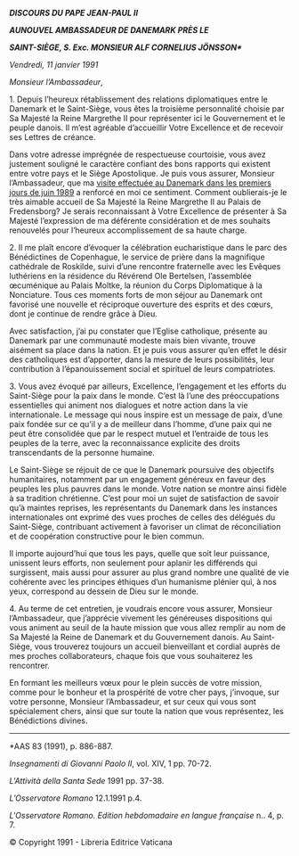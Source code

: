 ***DISCOURS DU PAPE JEAN-PAUL II***

***AU******NOUVEL AMBASSADEUR DE DANEMARK  PRÈS LE***

***SAINT-SIÈGE, S. Exc. MONSIEUR ALF CORNELIUS JÖNSSON\****

*Vendredi, 11 janvier 1991*

*Monsieur l’Ambassadeur*,

1\. Depuis l’heureux rétablissement des relations diplomatiques entre le Danemark et le Saint-Siège, vous êtes la troisième personnalité choisie par Sa Majesté la Reine Margrethe II pour représenter ici le Gouvernement et le peuple danois. Il m’est agréable d’accueillir Votre Excellence et de recevoir ses Lettres de créance.

Dans votre adresse imprégnée de respectueuse courtoisie, vous avez justement souligné le caractère confiant des bons rapports qui existent entre votre pays et le Siège Apostolique. Je puis vous assurer, Monsieur l’Ambassadeur, que ma [visite effectuée au Danemark dans les premiers jours de juin 1989](http://www.vatican.va/holy_father/john_paul_ii/travels/sub_index1989/trav_nord-europa_fr.htm) a renforcé en moi ce sentiment. Comment oublierais-je le très aimable accueil de Sa Majesté la Reine Margrethe II au Palais de Fredensborg? Je serais reconnaissant à Votre Excellence de présenter à Sa Majesté l’expression de ma déférente considération et de mes souhaits renouvelés pour l’heureux accomplissement de sa haute charge.

2\. Il me plaît encore d’évoquer la célébration eucharistique dans le parc des Bénédictines de Copenhague, le service de prière dans la magnifique cathédrale de Roskilde, suivi d’une rencontre fraternelle avec les Evêques luthériens en la résidence du Révérend Ole Bertelsen, l’assemblée œcuménique au Palais Moltke, la réunion du Corps Diplomatique à la Nonciature. Tous ces moments forts de mon séjour au Danemark ont favorisé une nouvelle et réciproque ouverture des esprits et des cœurs, dont je continue de rendre grâce à Dieu.

Avec satisfaction, j’ai pu constater que l’Eglise catholique, présente au Danemark par une communauté modeste mais bien vivante, trouve aisément sa place dans la nation. Et je puis vous assurer qu’en effet le désir des catholiques est d’apporter, dans la mesure de leurs possibilités, leur contribution à l’épanouissement social et spirituel de leurs compatriotes.

3\. Vous avez évoqué par ailleurs, Excellence, l’engagement et les efforts du Saint-Siège pour la paix dans le monde. C’est là l’une des préoccupations essentielles qui animent nos dialogues et notre action dans la vie internationale. Le message qui nous inspire est un message de paix, d’une paix fondée sur ce qu’il y a de meilleur dans l’homme, d’une paix qui ne peut être consolidée que par le respect mutuel et l’entraide de tous les peuples de la terre, avec la reconnaissance explicite des droits transcendants de la personne humaine.

Le Saint-Siège se réjouit de ce que le Danemark poursuive des objectifs humanitaires, notamment par un engagement généreux en faveur des peuples les plus pauvres dans le monde. Votre nation se montre ainsi fidèle à sa tradition chrétienne. C’est pour moi un sujet de satisfaction de savoir qu’à maintes reprises, les représentants du Danemark dans les instances internationales ont exprimé des vues proches de celles des délégués du Saint-Siège, contribuant activement à favoriser un climat de réconciliation et de coopération constructive pour le bien commun.

Il importe aujourd’hui que tous les pays, quelle que soit leur puissance, unissent leurs efforts, non seulement pour aplanir les différends qui surgissent, mais aussi pour assurer au plus grand nombre une qualité de vie cohérente avec les principes éthiques d’un humanisme plénier qui, à nos yeux, correspond au dessein de Dieu sur le monde.

4\. Au terme de cet entretien, je voudrais encore vous assurer, Monsieur l’Ambassadeur, que j’apprécie vivement les généreuses dispositions qui vous animent au seuil de la haute mission que vous allez remplir au nom de Sa Majesté la Reine de Danemark et du Gouvernement danois. Au Saint-Siège, vous trouverez toujours un accueil bienveillant et cordial auprès de mes proches collaborateurs, chaque fois que vous souhaiterez les rencontrer.

En formant les meilleurs vœux pour le plein succès de votre mission, comme pour le bonheur et la prospérité de votre cher pays, j’invoque, sur votre personne, Monsieur l’Ambassadeur, et sur ceux qui vous sont spécialement chers, ainsi que sur toute la nation que vous représentez, les Bénédictions divines.

* * *

\*AAS 83 (1991), p. 886-887.

*Insegnamenti di Giovanni Paolo II*, vol. XIV, 1 pp. 70-72.

*L'Attività della Santa Sede* 1991 pp. 37-38.

*L’Osservatore Romano* 12.1.1991 p.4.

*L'Osservatore Romano. Edition hebdomadaire en langue française* n.. 4, p. 7.

© Copyright 1991 - Libreria Editrice Vaticana
